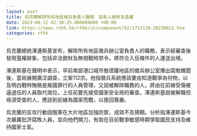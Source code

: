 ```yaml
---
layout: post
title: 烏克蘭解除所有地區徵兵負責人職務　指有人斂財及濫權
date: 2023-08-12 02:38:25.000000000 +08:00
link: https://news.rthk.hk/rthk/ch/component/k2/1713138-20230812.htm
categories: rthk
---
```


烏克蘭總統澤連斯基宣布，解除所有地區徵兵辦公室負責人的職務，表示經審查後發現濫權跡象，包括非法斂財及無視戰時禁令，將符合入伍條件的人運送出境。

澤連斯基在聲明中表示，早前南部港口城市敖德薩地區的徵兵辦公室爆出腐敗醜聞後，當局展開廣泛調查，立案112宗。他指徵兵系統應該要由知道戰爭為何物，以及明白戰時賄賂是叛國罪行的人員管理，又說被解除職務的人，將由在前線受傷被逼退伍的人員取代崗位，上任前要先接受國家安全局的審查。澤連斯基說被解職但毋須受查的人，應該到前線為國家而戰，以挽回尊嚴。

烏克蘭的反攻行動因俄軍在大片地區加強防禦，成效不及預期。分析指澤連斯基今次嚴厲批評腐敗人員，並向他們開刀，有助在目前戰爭敏感時期爭取國民支持及維持國家士氣。
